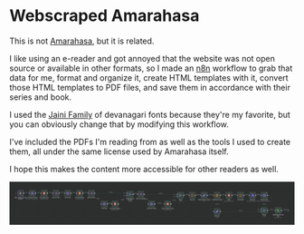 # Webscraped Amarahasa

This is not [Amarahasa](https://en.amarahasa.com/), but it is related.

I like using an e-reader and got annoyed that the website was not open source or available in other formats, so I made an [n8n](https://n8n.io) workflow to grab that data for me, format and organize it, create HTML templates with it, convert those HTML templates to PDF files, and save them in accordance with their series and book. 

I used the [Jaini Family](https://ektype.in/jaini-family.html) of devanagari fonts because they're my favorite, but you can obviously change that by modifying this workflow. 

I've included the PDFs I'm reading from as well as the tools I used to create them, all under the same license used by Amarahasa itself.

I hope this makes the content more accessible for other readers as well.

![workflow](./n8n-workflow.png)
